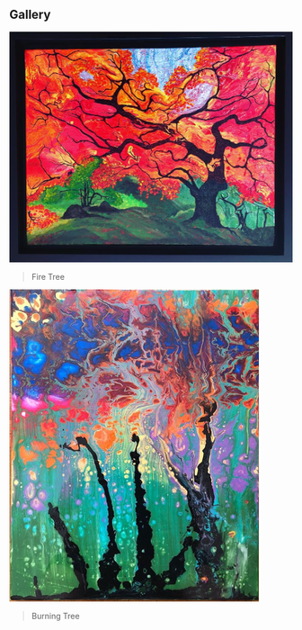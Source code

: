 
## Gallery

<a href="http://2cupsofart.com"><img src="firetree.jpg" title="FireTree" alt="2cupsofart"></a>
> Fire Tree

<a href="http://2cupsofart.com"><img src="burning tree.PNG" title="FireTree" alt="2cupsofart"></a>
> Burning Tree
